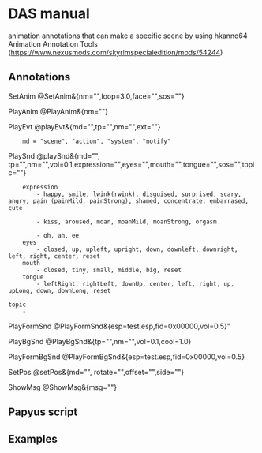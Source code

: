 # DAS manual
animation annotations that can make a specific scene by using hkanno64 Animation Annotation Tools (https://www.nexusmods.com/skyrimspecialedition/mods/54244)

## Annotations
SetAnim
	@SetAnim&{nm="",loop=3.0,face="",sos=""}

PlayAnim
	@PlayAnim&{nm=""}

PlayEvt 
	@playEvt&{md="",tp="",nm="",ext=""}	

		md = "scene", "action", "system", "notify"

PlaySnd
	@playSnd&{md="", tp="",nm="",vol=0.1,expression="",eyes="",mouth="",tongue="",sos="",topic=""}
	
    	expression
    		- happy, smile, lwink(rwink), disguised, surprised, scary, angry, pain (painMild, painStrong), shamed, concentrate, embarrased, cute

    		- kiss, aroused, moan, moanMild, moanStrong, orgasm

    		- oh, ah, ee
    	eyes
    		- closed, up, upleft, upright, down, downleft, downright, left, right, center, reset
    	mouth
    		- closed, tiny, small, middle, big, reset
    	tongue    	
    		- leftRight, rightLeft, downUp, center, left, right, up, upLong, down, downLong, reset
		
	topic
		- 
		
PlayFormSnd
	@PlayFormSnd&{esp=test.esp,fid=0x00000,vol=0.5}"
	
PlayBgSnd
	@PlayBgSnd&{tp="",nm="",vol=0.1,cool=1.0}

PlayFormBgSnd
	@PlayFormBgSnd&{esp=test.esp,fid=0x00000,vol=0.5}

SetPos
	@setPos&{md="", rotate="",offset="",side=""}

ShowMsg
	@ShowMsg&{msg=""}
	
## Papyus script



## Examples

	 
